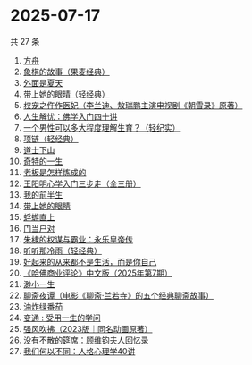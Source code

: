 # 2025-07-17

共 27 条

<!-- BEGIN WEREAD -->
<!-- 最后更新时间 2025-07-17 12:01:09 +0800 -->
1. [方舟](https://weread.qq.com/web/bookDetail/b1132730813ab9a9fg012df1)
1. [象棋的故事（果麦经典）](https://weread.qq.com/web/bookDetail/df532860813ab8dcbg0128a9)
1. [外面是夏天](https://weread.qq.com/web/bookDetail/8d732e60813ab823ag017ade)
1. [带上她的眼晴（轻经典）](https://weread.qq.com/web/bookDetail/0f032480813ab9f2bg0128ad)
1. [权宠之仵作医妃（李兰迪、敖瑞鹏主演电视剧《朝雪录》原著）](https://weread.qq.com/web/bookDetail/49732cf0713cf075497323f)
1. [人生解忧：佛学入门四十讲](https://weread.qq.com/web/bookDetail/a2332ee0813aba1a7g0123df)
1. [一个男性可以多大程度理解生育？（轻纪实）](https://weread.qq.com/web/bookDetail/07332830813ab9cddg011956)
1. [项链（轻经典）](https://weread.qq.com/web/bookDetail/6fd32240813ab9b97g017662)
1. [道士下山](https://weread.qq.com/web/bookDetail/7f5328c0813aba1deg0176b4)
1. [奇特的一生](https://weread.qq.com/web/bookDetail/81032f50813ab8727g018948)
1. [老板是怎样炼成的](https://weread.qq.com/web/bookDetail/c7332210813aba1f3g017987)
1. [王阳明心学入门三步走（全三册）](https://weread.qq.com/web/bookDetail/bef32c20813aba1dbg018aa3)
1. [我的前半生](https://weread.qq.com/web/bookDetail/6b732340813aba15cg0140db)
1. [带上她的眼睛](https://weread.qq.com/web/bookDetail/37a32900813ab8ce7g019c99)
1. [蜉蝣直上](https://weread.qq.com/web/bookDetail/63832fc0813aba215g01097b)
1. [门当户对](https://weread.qq.com/web/bookDetail/ae1328a0813aba023g017506)
1. [朱棣的权谋与霸业：永乐皇帝传](https://weread.qq.com/web/bookDetail/d4932b60813aba08fg010372)
1. [听听那冷雨（轻经典）](https://weread.qq.com/web/bookDetail/48f325c0813aba168g0106e1)
1. [好起来的从来都不是生活，而是你自己](https://weread.qq.com/web/bookDetail/28032050813ab8649g016c07)
1. [《哈佛商业评论》中文版（2025年第7期）](https://weread.qq.com/web/bookDetail/fcf32d20813aba239g019954)
1. [渺小一生](https://weread.qq.com/web/bookDetail/399321a071922ec83998e2f)
1. [聊斋夜谭（电影《聊斋·兰若寺》的五个经典聊斋故事）](https://weread.qq.com/web/bookDetail/2b5328a0813aba222g0183c4)
1. [油炸绿番茄](https://weread.qq.com/web/bookDetail/a3e32780813ab99c2g015bf4)
1. [变通 : 受用一生的学问](https://weread.qq.com/web/bookDetail/45532310813ab7f2fg01770f)
1. [强风吹拂（2023版｜同名动画原著）](https://weread.qq.com/web/bookDetail/43432090719fc436434630c)
1. [没有不散的筵席：顾维钧夫人回忆录](https://weread.qq.com/web/bookDetail/d8232bd0813ab6ca0g016956)
1. [我们何以不同：人格心理学40讲](https://weread.qq.com/web/bookDetail/63832ca0813ab82c6g017a48)
<!-- END WEREAD -->